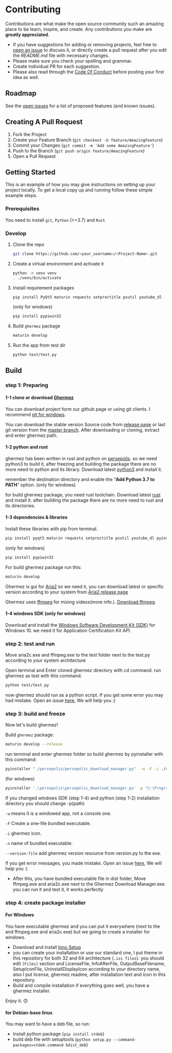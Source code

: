 # Contributing

Contributions are what make the open source community such an amazing place to be learn, inspire, and create. Any contributions you make are **greatly appreciated**.

- If you have suggestions for adding or removing projects, feel free to [open an issue](https://github.com/IamRezaMousavi/ghermez/issues/new) to discuss it, or directly create a pull request after you edit the _README.md_ file with necessary changes.
- Please make sure you check your spelling and grammar.
- Create individual PR for each suggestion.
- Please also read through the [Code Of Conduct](https://github.com/IamRezaMousavi/ghermez/blob/main/CODE_OF_CONDUCT.md) before posting your first idea as well.

## Roadmap

See the [open issues](https://github.com/IamRezaMousavi/ghermez/issues) for a list of proposed features (and known issues).

## Creating A Pull Request

1. Fork the Project
2. Create your Feature Branch (`git checkout -b feature/AmazingFeature`)
3. Commit your Changes (`git commit -m 'Add some AmazingFeature'`)
4. Push to the Branch (`git push origin feature/AmazingFeature`)
5. Open a Pull Request

## Getting Started

This is an example of how you may give instructions on setting up your project locally.
To get a local copy up and running follow these simple example steps.

### Prerequisites

You need to install `git`, `Python` (>=3.7) and `Rust`

### Develop

1. Clone the repo

   ```sh
   git clone https://github.com/<your_username>/<Project-Name>.git
   ```

2. Create a virtual environment and activate it

   ```sh
   python -m venv venv
   . ./venv/bin/activate
   ```

3. Install requirement packages

   ```sh
   pip install PyQt5 maturin requests setproctitle psutil youtube_dl
   ```

   (only for windows)

   ```sh
   pip install pypiwin32
   ```

4. Build `ghermez` package

   ```sh
   maturin develop
   ```

5. Run the app from test dir

   ```sh
   python test/test.py
   ```

## Build

### step 1: Preparing

#### 1-1 clone or download [Ghermez](https://github.com/IamRezaMousavi/ghermez)

You can download project form our github page or using git clients. I recommend [git for windows](https://git-scm.com/download/win).

You can download the stable version Source code from [release page](https://github.com/IamRezaMousavi/ghermez/releases) or last git version from the [master branch](https://github.com/IamRezaMousavi/ghermez/archive/master.zip). After downloading or cloning, extract and enter ghermez path.

#### 1-2 python and rust

ghermez has been written in rust and python on [persepolis](https://github.com/persepolisdm/persepolis). so we need python3 to build it, after freezing and building the package there are no more need to python and its library. Download latest [python3](https://www.python.org/downloads/) and install it.

remember the destination directory and enable the “**Add Python 3.7 to PATH**” option. (only for windows)

for build ghermez package, you need rust toolchain. Download latest [rust](https://www.rust-lang.org/tools/install) and install it. after building the package there are no more need to rust and its directories.

#### 1-3 dependencies & libraries

Install these libraries with pip from terminal.

```sh
pip install pyqt5 maturin requests setproctitle psutil youtube_dl pyinstaller
```

(only for windows)

```sh
pip install pypiwin32
```

For build ghermez package run this:

```sh
maturin develop
```

Ghermez is gui for [Aria2](https://aria2.github.io/) so we need it, you can download latest or specific version according to your system from [Aria2 release page](https://github.com/aria2/aria2/releases/)

Ghermez uses [ffmpeg](https://www.ffmpeg.org/) for mixing videos(more info.). [Download ffmpeg](https://ffmpeg.zeranoe.com/builds/).

#### 1-4 windows SDK (only for windows)

Download and install the [Windows Software Development Kit (SDK)](https://developer.microsoft.com/en-us/windows/downloads/windows-10-sdk) for Windows 10. we need it for Application Certification Kit API.

### step 2: test and run

Move aria2c.exe and ffmpeg.exe to the test folder next to the test.py according to your system architecture

Open terminal and Enter cloned ghermez directory with cd command. run ghermez as test with this command.

```sh
python test/test.py
```

now ghermez should run as a python script. If you get some error you may had mistake. Open an issue [here](https://github.com/IamRezaMousavi/ghermez/issues), We will help you :)

### step 3: build and freeze

Now let's build ghermez!

Build `ghermez` package:

```sh
maturin develop --release
```

run terminal and enter ghermez folder so build ghermez by pyinstaller with this command:

```sh
pyinstaller "./persepolis/persepolis_download_manager.py"  -w -F -i ./resources/ghermez.ico -n "GhermezDownloadManager" --version-file version.py
```

(for windows)

```sh
pyinstaller '.\persepolis\persepolis_download_manager.py' -p "C:\Program Files (x86)\Windows Kits\10\Redist\ucrt\DLLs\x64" -p C:\python35\Lib\site-packages\PyQt5\Qt\bin\ -w -F -i ./resources/ghermez.ico -n "GhermezDownloadManager" --version-file version.py
```

If you changed windows SDK (step 1-4) and python (step 1-2) installation directory you should change -p(path)

`-w` means it is a windowed app, not a console one.

`-F` Create a one-file bundled executable.

`-i` ghermez icon.

`-n` name of bundled executable.

`--version-file` add ghermez version resource from version.py to the exe.

If you get error messages, you made mistake. Open an issue [here](https://github.com/IamRezaMousavi/ghermez/issues), We will help you :)

- After this, you have bundled executable file in dist folder, Move ffmpeg.exe and aria2c.exe next to the Ghermez Download Manager.exe. you can run it and test it, it works perfectly

### step 4: create package installer

#### For Windows

You have executable ghermez and you can put it everywhere (next to the and ffmpeg.exe and aria2c.exe) but we going to create a installer for windows.

- Download and install [Inno Setup](http://www.jrsoftware.org/isdl.php)
- you can create your installation or use our standard one, I put theme in this repository for both 32 and 64 architecture (`.iss files`). you should edit `[Files]` section and LicenseFile, InfoAfterFile, OutputBaseFilename, SetupIconFile, UninstallDisplayIcon according to your directory name, also I put license, ghermez readme, after installation text and icon in this repository.
- Build and compile installation if everything goes well, you have a ghermez installer.

Enjoy it. 😊

#### for Debian-base linux

You may want to have a deb file, so run:

- Install python package (`pip install stdeb`)
- build deb file with setuptools (`python setup.py --command-packages=stdeb.command bdist_deb`)
